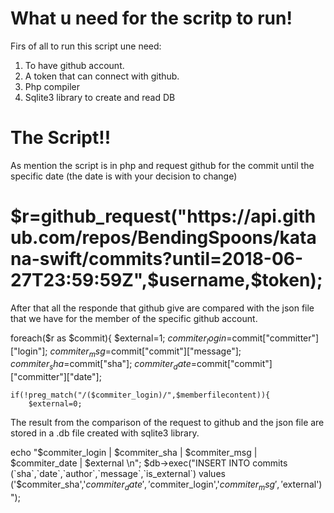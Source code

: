 # What u need for the scritp to run!

Firs of all to run this script une need:

1. To have github account.
2. A token that can connect with github.
3. Php compiler
4. Sqlite3 library to create  and read DB

# The  Script!!

As mention the script is in php and  request github for the commit until the specific date (the date is with your decision to change)

# $r=github_request("https://api.github.com/repos/BendingSpoons/katana-swift/commits?until=2018-06-27T23:59:59Z",$username,$token);

After that all the responde that github  give are compared with the json file that we have  for the member of the specific github account.

foreach($r as $commit){
$external=1;
	$commiter_login=$commit["committer"]["login"];
	$commiter_msg=$commit["commit"]["message"];
        $commiter_sha=$commit["sha"];
	$commiter_date=$commit["commit"]["committer"]["date"];

	if(!preg_match("/($commiter_login)/",$memberfilecontent)){
		$external=0;


The result  from the comparison of the request to github and the json file are stored in a .db file created with sqlite3 library.

echo "$commiter_login | $commiter_sha | $commiter_msg | $commiter_date | $external \n";
	$db->exec("INSERT INTO commits (`sha`,`date`,`author`,`message`,`is_external`) values ('$commiter_sha','$commiter_date','$commiter_login','$commiter_msg','$external') ");

